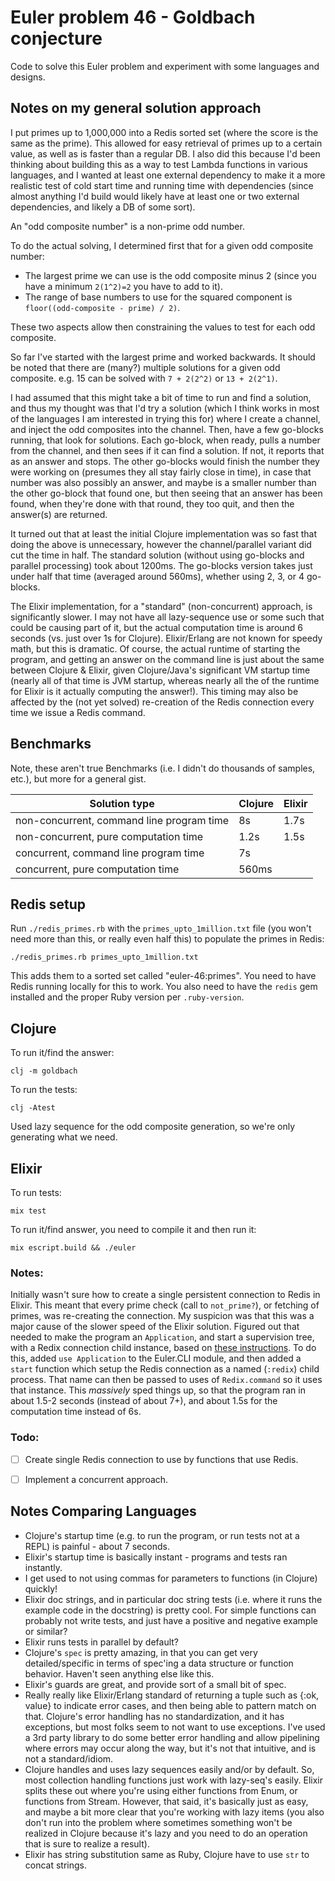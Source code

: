 # Euler problem 46 - Goldbach conjecture

Code to solve this Euler problem and experiment with some languages and designs.

## Notes on my general solution approach

I put primes up to 1,000,000 into a Redis sorted set (where the score is the same as the prime). This allowed for easy retrieval of primes up to a certain value, as well as is faster than a regular DB. I also did this because I'd been thinking about building this as a way to test Lambda functions in various languages, and I wanted at least one external dependency to make it a more realistic test of cold start time and running time with dependencies (since almost anything I'd build would likely have at least one or two external dependencies, and likely a DB of some sort).

An "odd composite number" is a non-prime odd number.

To do the actual solving, I determined first that for a given odd composite number:
-  The largest prime we can use is the odd composite minus 2 (since you have a minimum `2(1^2)=2` you have to add to it).
- The range of base numbers to use for the squared component is `floor((odd-composite - prime) / 2)`.

These two aspects allow then constraining the values to test for each odd composite.

So far I've started with the largest prime and worked backwards. It should be noted that there are (many?) multiple solutions for a given odd composite. e.g. 15 can be solved with `7 + 2(2^2)` or `13 + 2(2^1)`.

I had assumed that this might take a bit of time to run and find a solution, and thus my thought was that I'd try a solution (which I think works in most of the languages I am interested in trying this for) where I create a channel, and inject the odd composites into the channel. Then, have a few go-blocks running, that look for solutions. Each go-block, when ready, pulls a number from the channel, and then sees if it can find a solution. If not, it reports that as an answer and stops. The other go-blocks would finish the number they were working on (presumes they all stay fairly close in time), in case that number was also possibly an answer, and maybe is a smaller number than the other go-block that found one, but then seeing that an answer has been found, when they're done with that round, they too quit, and then the answer(s) are returned.

It turned out that at least the initial Clojure implementation was so fast that doing the above is unnecessary, however the channel/parallel variant did cut the time in half. The standard solution (without using go-blocks and parallel processing) took about 1200ms. The go-blocks version takes just under half that time (averaged around 560ms), whether using 2, 3, or 4 go-blocks.

The Elixir implementation, for a "standard" (non-concurrent) approach, is significantly slower. I may not have all lazy-sequence use or some such that could be causing part of it, but the actual computation time is around 6 seconds (vs. just over 1s for Clojure). Elixir/Erlang are not known for speedy math, but this is dramatic. Of course, the actual runtime of starting the program, and getting an answer on the command line is just about the same between Clojure & Elixir, given Clojure/Java's significant VM startup time (nearly all of that time is JVM startup, whereas nearly all the of the runtime for Elixir is it actually computing the answer!). This timing may also be affected by the (not yet solved) re-creation of the Redis connection every time we issue a Redis command.

## Benchmarks

Note, these aren't true Benchmarks (i.e. I didn't do thousands of samples, etc.), but more for a general gist.

Solution type | Clojure | Elixir
------------- | ------- | ------
non-concurrent, command line program time | 8s | 1.7s
non-concurrent, pure computation time | 1.2s | 1.5s
concurrent, command line program time | 7s |
concurrent, pure computation time | 560ms |

## Redis setup

Run `./redis_primes.rb` with the `primes_upto_1million.txt` file (you won't need more than this, or really even half this) to populate the primes in Redis:
```
./redis_primes.rb primes_upto_1million.txt
```
 This adds them to a sorted set called "euler-46:primes". You need to have Redis running locally for this to work. You also need to have the `redis` gem installed and the proper Ruby version per `.ruby-version`.

## Clojure

To run it/find the answer:
```
clj -m goldbach
```

To run the tests:
```
clj -Atest
```

Used lazy sequence for the odd composite generation, so we're only generating what we need.


## Elixir

To run tests:

`mix test`

To run it/find answer, you need to compile it and then run it:
```
mix escript.build && ./euler
```

### Notes:

Initially wasn't sure how to create a single persistent connection to Redis in Elixir. This meant that every prime check (call to `not_prime?`), or fetching of primes, was re-creating the connection. My suspicion was that this was a major cause of the slower speed of the Elixir solution. Figured out that needed to make the program an `Application`, and start a supervision tree, with a Redix connection child instance, based on [these instructions](https://hexdocs.pm/redix/real-world-usage.html#global-redix). To do this, added `use Application` to the Euler.CLI module, and then added a `start` function which setup the Redis connection as a named (`:redix`) child process. That name can then be passed to uses of `Redix.command` so it uses that instance. This *massively* sped things up, so that the program ran in about 1.5-2 seconds (instead of about 7+), and about 1.5s for the computation time instead of 6s.

### Todo:

- [ ] Create single Redis connection to use by functions that use Redis.
- [ ] Implement a concurrent approach.


## Notes Comparing Languages

* Clojure's startup time (e.g. to run the program, or run tests not at a REPL) is painful - about 7 seconds.
* Elixir's startup time is basically instant - programs and tests ran instantly.
* I get used to not using commas for parameters to functions (in Clojure) quickly!
* Elixir doc strings, and in particular doc string tests (i.e. where it runs the example code in the docstring) is pretty cool. For simple functions can probably not write tests, and just have a positive and negative example or similar?
* Elixir runs tests in parallel by default?
* Clojure's `spec` is pretty amazing, in that you can get very detailed/specific in terms of spec'ing a data structure or function behavior. Haven't seen anything else like this.
* Elixir's guards are great, and provide sort of a small bit of spec.
* Really really like Elixir/Erlang standard of returning a tuple such as {:ok, value} to indicate error cases, and then being able to pattern match on that. Clojure's error handling has no standardization, and it has exceptions, but most folks seem to not want to use exceptions. I've used a 3rd party library to do some better error handling and allow pipelining where errors may occur along the way, but it's not that intuitive, and is not a standard/idiom.
* Clojure handles and uses lazy sequences easily and/or by default. So, most collection handling functions just work with lazy-seq's easily. Elixir splits these out where you're using either functions from Enum, or functions from Stream. However, that said, it's basically just as easy, and maybe a bit more clear that you're working with lazy items (you also don't run into the problem where sometimes something won't be realized in Clojure because it's lazy and you need to do an operation that is sure to realize a result).
* Elixir has string substitution same as Ruby, Clojure have to use `str` to concat strings.
